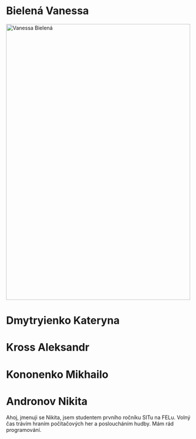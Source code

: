 # **Bielená Vanessa**
<img src="https://i.ibb.co/2gjqRf4/20221012-203407.jpg" alt="Vanessa Bielená" width="500" height="750">


# **Dmytryienko Kateryna**

# **Kross Aleksandr**

# **Kononenko Mikhailo**

# **Andronov Nikita**
Ahoj, jmenuji se Nikita, jsem studentem prvního ročníku SITu na FELu. Volný čas trávím hraním počítačových her a posloucháním hudby. Mám rád programování.